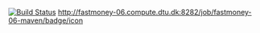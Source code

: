 
[![Build Status](http://fastmoney-06.compute.dtu.dk:8282/job/fastmoney-06-maven/badge/icon)](http://fastmoney-06.compute.dtu.dk:8282/job/fastmoney-06-maven/)
http://fastmoney-06.compute.dtu.dk:8282/job/fastmoney-06-maven/badge/icon
